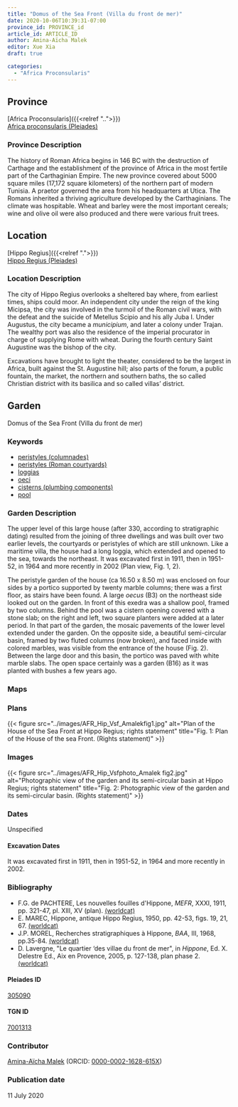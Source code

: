 ```yaml
---
title: "Domus of the Sea Front (Villa du front de mer)"
date: 2020-10-06T10:39:31-07:00
province_id: PROVINCE_id
article_id: ARTICLE_ID
author: Amina-Aïcha Malek
editor: Xue Xia
draft: true

categories:
  - "Africa Proconsularis"
---
```


## Province
[Africa Proconsularis]({{<relref "..">}}) \
[Africa proconsularis (Pleiades)](https://pleiades.stoa.org/places/991341)

### Province Description
The history of Roman Africa begins in 146 BC with the destruction of Carthage and the establishment of the province of Africa in the most fertile part of the Carthaginian Empire. The new province covered about 5000 square miles (17,172 square kilometers) of the northern part of modern Tunisia. A praetor governed the area from his headquarters at Utica. The Romans inherited a thriving agriculture developed by the Carthaginians. The climate was hospitable. Wheat and barley were the most important cereals; wine and olive oil were also produced and there were various fruit trees.

## Location

[Hippo Regius]({{<relref ".">}}) \
[Hippo Regius (Pleiades)](https://pleiades.stoa.org/places/305090)

### Location Description

The city of Hippo Regius overlooks a sheltered bay where, from earliest times, ships could moor. An independent city under the reign of the king Micipsa, the city was involved in the turmoil of the Roman civil wars, with the defeat and the suicide of Metellus Scipio and his ally Juba I. Under Augustus, the city became a *municipium*, and later a colony under Trajan. The wealthy port was also the residence of the imperial procurator in charge of supplying Rome with wheat. During the fourth century Saint Augustine was the bishop of the city.

Excavations have brought to light the theater, considered to be the largest in Africa, built against the St. Augustine hill; also parts of the forum, a public fountain, the market, the northern and southern baths, the so called Christian district with its basilica and so called villas’ district.


<!-- LEAVE THIS BLANK FOR NOW -->

<!--## Sublocation-->

<!--
[AREA WITHIN LOCATION, LIKE “PALATINE HILL”](GEOREFERENCE LINK)
A sublocation is any area larger than an individual garden, but located within a location. I would always try to include a link to a controlled vocabulary here if possible. This ID may well be different from the Garden ID, e.g., Pompeii versus a Garden in one of the houses which has its own Pleiades ID.
-->

<!--### Sublocation Description-->

<!-- DESCRIPTION -->

## Garden
Domus of the Sea Front (Villa du front de mer)

### Keywords
- [peristyles (columnades)](http://vocab.getty.edu/page/aat/300004029)
- [peristyles (Roman courtyards)](http://vocab.getty.edu/page/aat/300080971)
- [loggias](http://vocab.getty.edu/page/aat/300004137)
- [oeci](http://vocab.getty.edu/page/aat/300080791)
- [cisterns (plumbing components)](http://vocab.getty.edu/page/aat/300052558)
- [pool](http://vocab.getty.edu/page/aat/300008692)

### Garden Description
 The upper level of this large house (after 330, according to stratigraphic dating) resulted from the joining of three dwellings and was built over two earlier levels, the courtyards or peristyles of which are still unknown. Like a maritime villa, the house had a long loggia, which extended and opened to the sea, towards the northeast. It was excavated first in 1911, then in 1951-52, in 1964 and more recently in 2002 (Plan view, Fig. 1, 2).

 The peristyle garden of the house (ca 16.50 x 8.50 m) was enclosed on four sides by a portico supported by twenty marble columns; there was a first floor, as stairs have been found. A large *oecus* (B3) on the northeast side looked out on the garden. In front of this exedra was a shallow pool, framed by two columns. Behind the pool was a cistern opening covered with a stone slab; on the right and left, two square planters were added at a later period. In that part of the garden, the mosaic pavements of the lower level extended under the garden. On the opposite side, a beautiful semi-circular basin, framed by two fluted columns (now broken), and faced inside with colored marbles, was visible from the entrance of the house (Fig. 2). Between the large door and this basin, the portico was paved with white marble slabs. The open space certainly was a garden (B16) as it was planted with bushes a few years ago.

### Maps

<!--
{{< figure src="IMG_URL" alt="ALT_TEXT" title="CAPTION" >}}
-->

### Plans
{{< figure src="../images/AFR_Hip_Vsf_Amalekfig1.jpg" alt="Plan of the House of the Sea Front at Hippo Regius; rights statement" title="Fig. 1: Plan of the House of the sea Front. (Rights statement)" >}}
<!--
{{< figure src="IMG_URL" alt="ALT_TEXT" title="CAPTION" >}}
-->

### Images
{{< figure src="../images/AFR_Hip_Vsfphoto_Amalek fig2.jpg" alt="Photographic view of the garden and its semi-circular basin at Hippo Regius; rights statement" title="Fig. 2: Photographic view of the garden and its semi-circular basin. (Rights statement)" >}}
<!--
{{< figure src="IMG_URL" alt="ALT_TEXT" title="CAPTION" >}}
-->

### Dates
Unspecified

#### Excavation Dates
It was excavated first in 1911, then in 1951-52, in 1964 and more recently in 2002.


### Bibliography
* F.G. de PACHTERE, Les nouvelles fouilles d'Hippone, *MEFR*, XXXI, 1911, pp. 321-47, pl. XlII, XV (plan). [(worldcat)](https://www.worldcat.org/oclc/888306109)
* E. MAREC, Hippone, antique Hippo Regius, 1950, pp. 42-53, figs. 19, 21, 67. [(worldcat)](http://www.worldcat.org/oclc/1108887226)
* J.P. MOREL, Recherches stratigraphiques à Hippone, *BAA*, III, 1968, pp.35-84. [(worldcat)](http://www.worldcat.org/oclc/849065879)
* D. Lavergne, "Le quartier ‘des villae du front de mer", in *Hippone*, Ed. X. Delestre Ed., Aix en Provence, 2005, p. 127-138, plan phase 2. [(worldcat)](http://www.worldcat.org/oclc/934188719)


<!--#### Periodo ID-->

<!-- [PERIODO_ID](https://pleiades.stoa.org/places/PLEIADES_ID) -->

#### Pleiades ID

[305090](https://pleiades.stoa.org/places/305090)

#### TGN ID
[7001313](http://vocab.getty.edu/page/tgn/7001313)

### Contributor
[Amina-Aïcha Malek](link) (ORCID: [0000-0002-1628-615X](https://orcid.org/0000-0002-1628-615X))

### Publication date
11 July 2020

<!--### Related articles-->

<!-- Links to other related articles. Leave blank for now -->